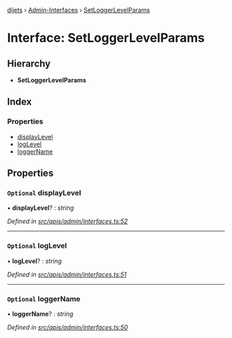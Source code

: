 [dijets](../README.md) › [Admin-Interfaces](../modules/admin_interfaces.md) › [SetLoggerLevelParams](admin_interfaces.setloggerlevelparams.md)

# Interface: SetLoggerLevelParams

## Hierarchy

* **SetLoggerLevelParams**

## Index

### Properties

* [displayLevel](admin_interfaces.setloggerlevelparams.md#optional-displaylevel)
* [logLevel](admin_interfaces.setloggerlevelparams.md#optional-loglevel)
* [loggerName](admin_interfaces.setloggerlevelparams.md#optional-loggername)

## Properties

### `Optional` displayLevel

• **displayLevel**? : *string*

*Defined in [src/apis/admin/interfaces.ts:52](https://github.com/Dijets-Inc/dijetsjs/blob/master/src/apis/admin/interfaces.ts#L52)*

___

### `Optional` logLevel

• **logLevel**? : *string*

*Defined in [src/apis/admin/interfaces.ts:51](https://github.com/Dijets-Inc/dijetsjs/blob/master/src/apis/admin/interfaces.ts#L51)*

___

### `Optional` loggerName

• **loggerName**? : *string*

*Defined in [src/apis/admin/interfaces.ts:50](https://github.com/Dijets-Inc/dijetsjs/blob/master/src/apis/admin/interfaces.ts#L50)*
